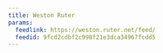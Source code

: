 ```yaml
---
title: Weston Ruter
params:
  feedlink: https://weston.ruter.net/feed/
  feedid: 9fcd2cdbf2c998f21e3dca34967fcdd5
---
```

